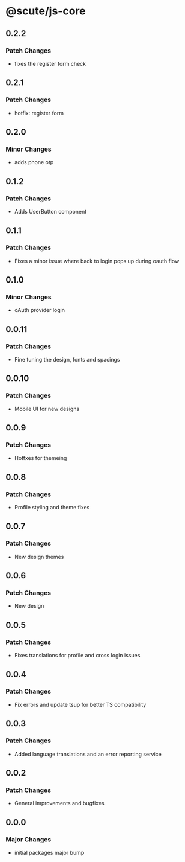 # @scute/js-core

## 0.2.2

### Patch Changes

- fixes the register form check

## 0.2.1

### Patch Changes

- hotfix: register form

## 0.2.0

### Minor Changes

- adds phone otp

## 0.1.2

### Patch Changes

- Adds UserButton component

## 0.1.1

### Patch Changes

- Fixes a minor issue where back to login pops up during oauth flow

## 0.1.0

### Minor Changes

- oAuth provider login

## 0.0.11

### Patch Changes

- Fine tuning the design, fonts and spacings

## 0.0.10

### Patch Changes

- Mobile UI for new designs

## 0.0.9

### Patch Changes

- Hotfxes for themeing

## 0.0.8

### Patch Changes

- Profile styling and theme fixes

## 0.0.7

### Patch Changes

- New design themes

## 0.0.6

### Patch Changes

- New design

## 0.0.5

### Patch Changes

- Fixes translations for profile and cross login issues

## 0.0.4

### Patch Changes

- Fix errors and update tsup for better TS compatibility

## 0.0.3

### Patch Changes

- Added language translations and an error reporting service

## 0.0.2

### Patch Changes

- General improvements and bugfixes

## 0.0.0

### Major Changes

- initial packages major bump
